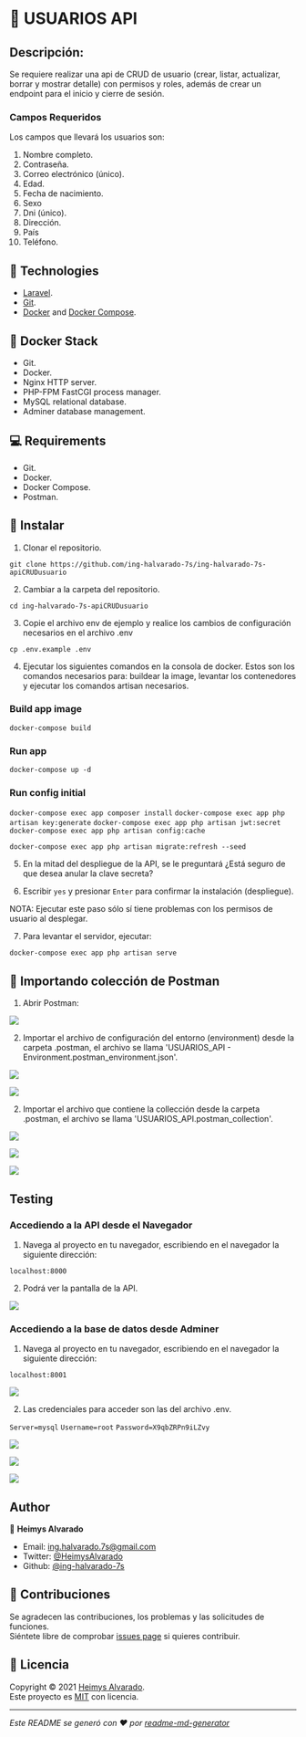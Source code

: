 # 📌 USUARIOS API

## Descripción: 

Se requiere realizar una api de CRUD de usuario (crear, listar, actualizar, borrar y mostrar detalle) con permisos y roles, además de crear un endpoint para el inicio y cierre de sesión.

### Campos Requeridos 

Los campos que llevará los usuarios son:
1. Nombre completo.
2. Contraseña.
3. Correo electrónico (único).
4. Edad.
5. Fecha de nacimiento.
6. Sexo
7. Dni (único).
8. Dirección.
9. País
10. Teléfono.

## 🔨 Technologies

- [Laravel](https://laravel.com/docs/8.x).
- [Git](https://git-scm.com).
- [Docker](https://www.docker.com) and [Docker Compose](https://docs.docker.com/compose/).

## 🔨 Docker Stack

* Git.
* Docker.
* Nginx HTTP server.
* PHP-FPM FastCGI process manager.
* MySQL relational database.
* Adminer database management.

## 💻 Requirements

* Git.
* Docker.
* Docker Compose.
* Postman.

## 🚀 Instalar

1. Clonar el repositorio.

`git clone https://github.com/ing-halvarado-7s/ing-halvarado-7s-apiCRUDusuario`

2. Cambiar a la carpeta del repositorio.

`cd ing-halvarado-7s-apiCRUDusuario`

3. Copie el archivo env de ejemplo y realice los cambios de configuración necesarios en el archivo .env

`cp .env.example .env`

4. Ejecutar los siguientes comandos en la consola de docker. Estos son los comandos necesarios para: buildear la image, levantar los contenedores y ejecutar los comandos artisan necesarios. 

### Build app image
`docker-compose build`

### Run app 
`docker-compose up -d`

### Run config initial
`docker-compose exec app composer install`
`docker-compose exec app php artisan key:generate`
`docker-compose exec app php artisan jwt:secret`
`docker-compose exec app php artisan config:cache`

`docker-compose exec app php artisan migrate:refresh --seed`

5. En la mitad del despliegue de la API, se le preguntará ¿Está seguro de que desea anular la clave secreta? 

6. Escribir `yes` y presionar `Enter` para confirmar la instalación (despliegue). 

NOTA: Ejecutar este paso sólo sí tiene problemas con los permisos de usuario al desplegar.

7. Para levantar el servidor, ejecutar:

`docker-compose exec app php artisan serve`

## 🚀 Importando colección de Postman

1. Abrir Postman:

![](public/assets/img/abrir_postman.png)

2. Importar el archivo de configuración del entorno (environment) desde la carpeta .postman,
el archivo se llama 'USUARIOS_API - Environment.postman_environment.json'.

![](public/assets/img/importar_postman_environment.png)

![](public/assets/img/importar_postman_environment_exitoso.png)

2. Importar el archivo que contiene la collección desde la carpeta .postman,
el archivo se llama 'USUARIOS_API.postman_collection'.

![](public/assets/img/importar_postman_coleccion.png)

![](public/assets/img/importar_postman_coleccion_proceso.png)

![](public/assets/img/importar_postman_coleccion_exitoso.png)

## Testing

### Accediendo a la API desde el Navegador

1. Navega al proyecto en tu navegador, escribiendo en el navegador la siguiente dirección: 

`localhost:8000`

2. Podrá ver la pantalla de la API.

![](public/assets/img/laravel_app_navegador.png)

### Accediendo a la base de datos desde Adminer

1. Navega al proyecto en tu navegador, escribiendo en el navegador la siguiente dirección: 

`localhost:8001`

![](public/assets/img/adminer_app_abrir.png)

2. Las credenciales para acceder son las del archivo .env.

`Server=mysql`
`Username=root`
`Password=X9qbZRPn9iLZvy`

![](public/assets/img/adminer_app_credenciales.png)

![](public/assets/img/adminer_app_dbs.png)

![](public/assets/img/adminer_app_db_usuarios.png)



## Author

👤 **Heimys Alvarado**

<!-- TODO: Corregir el correo * -->

- Email: [ing.halvarado.7s@gmail.com](mailto:ing.halvarado.7s@gmail.com)
- Twitter: [@HeimysAlvarado](https://twitter.com/HeimysAlvarado)
- Github: [@ing-halvarado-7s](https://github.com/ing-halvarado-7s)

## 🤝 Contribuciones

Se agradecen las contribuciones, los problemas y las solicitudes de funciones.<br />
Siéntete libre de comprobar [issues page](https://github.com/ing-halvarado-7s/ing-halvarado-7s-apiCRUDusuario/issues) si quieres contribuir.<br />

## 📝 Licencia

Copyright © 2021 [Heimys Alvarado](https://github.com/ing-halvarado-7s).<br />
Este proyecto es [MIT](https://github.com/kefranabg/readme-md-generator/blob/master/LICENSE) con licencia.

---

_Este README se generó con ❤️ por [readme-md-generator](https://github.com/kefranabg/readme-md-generator)_
